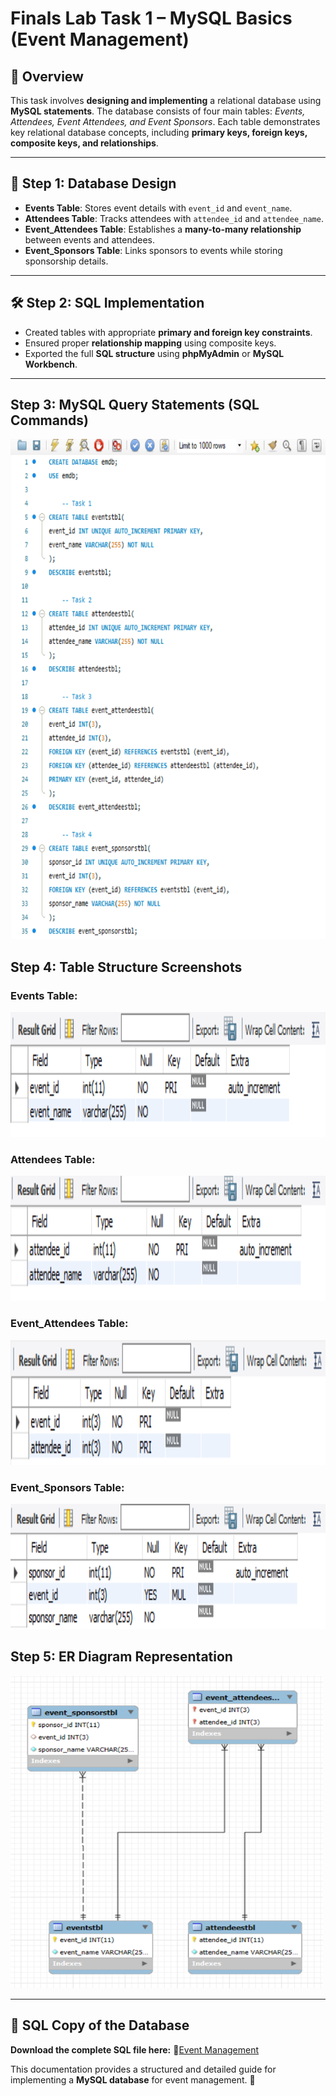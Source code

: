 # Finals Lab Task 1 – MySQL Basics (Event Management)

## 💬 Overview
This task involves **designing and implementing** a relational database using **MySQL statements**. The database consists of four main tables: *Events, Attendees, Event Attendees, and Event Sponsors*. Each table demonstrates key relational database concepts, including **primary keys, foreign keys, composite keys, and relationships**.

---

## 📝 Step 1: Database Design
- **Events Table**: Stores event details with `event_id` and `event_name`.
- **Attendees Table**: Tracks attendees with `attendee_id` and `attendee_name`.
- **Event_Attendees Table**: Establishes a **many-to-many relationship** between events and attendees.
- **Event_Sponsors Table**: Links sponsors to events while storing sponsorship details.

---

## 🛠️ Step 2: SQL Implementation
- Created tables with appropriate **primary and foreign key constraints**.
- Ensured proper **relationship mapping** using composite keys.
- Exported the full **SQL structure** using **phpMyAdmin** or **MySQL Workbench**.

---

## Step 3: MySQL Query Statements (SQL Commands)
<img src="images/query%20statements.PNG" alt="SQL Query Output" width="600" height="800">

## Step 4: Table Structure Screenshots
### Events Table:
<img src="images/desceventstbl.PNG" alt="Events Table Preview" width="600" height="200">

### Attendees Table:
<img src="images/descattendeestbl.PNG" alt="Attendees Table Preview" width="600" height="200">

### Event_Attendees Table:
<img src="images/desceventattendeestbl.PNG" alt="Event Attendees Table Preview" width="600" height="200">

### Event_Sponsors Table:
<img src="images/desceventssponsorstbl.PNG" alt="Event Sponsors Table Preview" width="600" height="200">

## Step 5: ER Diagram Representation
<img src="images/erdft1.png" alt="Entity Relationship Diagram" width="500" height="500">

---

## 🔗 SQL Copy of the Database
**Download the complete SQL file here:** 📂[Event Management](https://github.com/angelie2/EDM-Projects-Fajarito/blob/main/rawfile/Finals%20Lab%20Task%201%20Event%20Management.sql)

This documentation provides a structured and detailed guide for implementing a **MySQL database** for event management. 🚀
